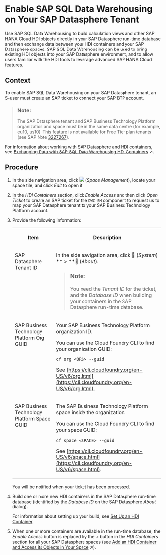 <!-- loioe9a287849ccf41bb8a132d12dd3fdc8f -->

<link rel="stylesheet" type="text/css" href="../css/sap-icons.css"/>

# Enable SAP SQL Data Warehousing on Your SAP Datasphere Tenant

Use SAP SQL Data Warehousing to build calculation views and other SAP HANA Cloud HDI objects directly in your SAP Datasphere run-time database and then exchange data between your HDI containers and your SAP Datasphere spaces. SAP SQL Data Warehousing can be used to bring existing HDI objects into your SAP Datasphere environment, and to allow users familiar with the HDI tools to leverage advanced SAP HANA Cloud features.



## Context

To enable SAP SQL Data Warehousing on your SAP Datasphere tenant, an S-user must create an SAP ticket to connect your SAP BTP account.

> ### Note:  
> The SAP Datasphere tenant and SAP Business Technology Platform organization and space must be in the same data centre \(for example, eu10, us10\). This feature is not available for Free Tier plan tenants \(see SAP Note [3227267](https://me.sap.com/notes/3227267)\).

For information about working with SAP Datasphere and HDI containers, see [Exchanging Data with SAP SQL Data Warehousing HDI Containers](https://help.sap.com/viewer/9f36ca35bc6145e4acdef6b4d852d560/DEV_CURRENT/en-US/1aec7ca95af24208a61c1a444b249d95.html "Users with a space administrator role can use SAP SQL Data Warehousing to build calculation views and other SAP HANA Cloud HDI objects directly in the run-time SAP HANA Cloud database and then exchange data between HDI containers and SAP Datasphere spaces. SAP SQL Data Warehousing can be used to bring existing HDI objects into your SAP Datasphere environment, and to allow users familiar with the HDI tools to leverage advanced SAP HANA Cloud features.") :arrow_upper_right:.



<a name="loioe9a287849ccf41bb8a132d12dd3fdc8f__steps_xxb_cty_tsb"/>

## Procedure

1.  In the side navigation area, click ![](../images/Space_Management_a868247.png) \(*Space Management*\), locate your space tile, and click *Edit* to open it.

2.  In the *HDI Containers* section, click *Enable Access* and then click *Open Ticket* to create an SAP ticket for the `DWC-SM` component to request us to map your SAP Datasphere tenant to your SAP Business Technology Platform account.

3.  Provide the following information:


    <table>
    <tr>
    <th valign="top">

    Item
    
    </th>
    <th valign="top">

    Description
    
    </th>
    </tr>
    <tr>
    <td valign="top">
    
    SAP Datasphere Tenant ID
    
    </td>
    <td valign="top">
    
    In the side navigation area, click <span class="FPA-icons-V3"></span> \(*System*\) ** \> **<span class="FPA-icons-V3"></span> \(*About*\).

    > ### Note:  
    > You need the *Tenant ID* for the ticket, and the *Database ID* when building your containers in the SAP Datasphere run-time database.


    
    </td>
    </tr>
    <tr>
    <td valign="top">
    
    SAP Business Technology Platform Org GUID
    
    </td>
    <td valign="top">
    
    Your SAP Business Technology Platform organization ID.

    You can use the Cloud Foundry CLI to find your organization GUID:

    ```
    cf org <ORG> --guid
    ```

    See [https://cli.cloudfoundry.org/en-US/v6/org.html](https://cli.cloudfoundry.org/en-US/v6/org.html).
    
    </td>
    </tr>
    <tr>
    <td valign="top">
    
    SAP Business Technology Platform Space GUID
    
    </td>
    <td valign="top">
    
    The SAP Business Technology Platform space inside the organization.

    You can use the Cloud Foundry CLI to find your space GUID:

    ```
    cf space <SPACE> --guid
    ```

    See [https://cli.cloudfoundry.org/en-US/v6/space.html](https://cli.cloudfoundry.org/en-US/v6/space.html).
    
    </td>
    </tr>
    </table>
    
    You will be notified when your ticket has been processed.

4.  Build one or more new HDI containers in the SAP Datasphere run-time database \(identified by the *Database ID* on the SAP Datasphere *About* dialog\).

    For information about setting up your build, see [Set Up an HDI Container](https://help.sap.com/docs/HANA_SERVICE_CF/cc53ad464a57404b8d453bbadbc81ceb/93cdbb1bd50d49fe872e7b648a4d9677.html?locale=en-US&version=Cloud).

5.  When one or more containers are available in the run-time database, the *Enable Access* button is replaced by the *\+* button in the *HDI Containers* section for all your SAP Datasphere spaces \(see [Add an HDI Container and Access its Objects in Your Space](https://help.sap.com/viewer/9f36ca35bc6145e4acdef6b4d852d560/DEV_CURRENT/en-US/5d55da5514b240ff8d3a970bf7dc6705.html "To access calculation views and other HDI objects as sources for your views and data flows, you must add the HDI container to your SAP Datasphere space.") :arrow_upper_right:\).



